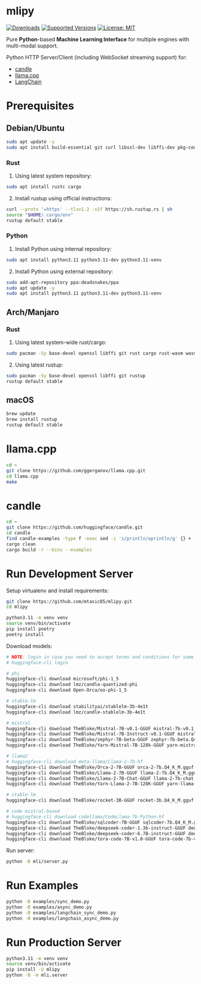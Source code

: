 # mlipy

<!--
[![Build][build-image]]()
[![Status][status-image]][pypi-project-url]
[![Stable Version][stable-ver-image]][pypi-project-url]
[![Coverage][coverage-image]]()
[![Python][python-ver-image]][pypi-project-url]
[![License][mit-image]][mit-url]
-->
[![Downloads](https://img.shields.io/pypi/dm/mlipy)](https://pypistats.org/packages/mlipy)
[![Supported Versions](https://img.shields.io/pypi/pyversions/mlipy)](https://pypi.org/project/mlipy)
[![License: MIT](https://img.shields.io/badge/license-MIT-blue.svg)](https://opensource.org/licenses/MIT)

Pure **Python**-based **Machine Learning Interface** for multiple engines with multi-modal support.

Python HTTP Server/Client (including WebSocket streaming support) for:
- [candle](https://github.com/huggingface/candle)
- [llama.cpp](https://github.com/ggerganov/llama.cpp)
- [LangChain](https://python.langchain.com)


# Prerequisites

## Debian/Ubuntu

```bash
sudo apt update -y
sudo apt install build-essential git curl libssl-dev libffi-dev pkg-config
```


### Rust

1) Using latest system repository:

```bash
sudo apt install rustc cargo
```

2) Install rustup using official instructions:

```bash
curl --proto '=https' --tlsv1.2 -sSf https://sh.rustup.rs | sh
source "$HOME/.cargo/env"
rustup default stable
```


### Python

1) Install Python using internal repository:
```bash
sudo apt install python3.11 python3.11-dev python3.11-venv
```

2) Install Python using external repository:
```bash
sudo add-apt-repository ppa:deadsnakes/ppa
sudo apt update -y
sudo apt install python3.11 python3.11-dev python3.11-venv
```


## Arch/Manjaro

### Rust

1) Using latest system-wide rust/cargo:
```bash
sudo pacman -Sy base-devel openssl libffi git rust cargo rust-wasm wasm-bindgen
```

2) Using latest rustup:
```bash
sudo pacman -Sy base-devel openssl libffi git rustup
rustup default stable
```


## macOS

```bash
brew update
brew install rustup
rustup default stable
```


# llama.cpp

```bash
cd ~
git clone https://github.com/ggerganov/llama.cpp.git
cd llama.cpp
make
```


# candle

```bash
cd ~
git clone https://github.com/huggingface/candle.git
cd candle
find candle-examples -type f -exec sed -i 's/println/eprintln/g' {} +
cargo clean
cargo build -r --bins --examples
```


# Run Development Server

Setup virtualenv and install requirements:

```bash
git clone https://github.com/mtasic85/mlipy.git
cd mlipy

python3.11 -m venv venv
source venv/bin/activate
pip install poetry
poetry install
```

Download models:

```bash
# NOTE: login in case you need to accept terms and conditions for some models
# huggingface-cli login

# phi
huggingface-cli download microsoft/phi-1_5
huggingface-cli download lmz/candle-quantized-phi
huggingface-cli download Open-Orca/oo-phi-1_5

# stable-lm
huggingface-cli download stabilityai/stablelm-3b-4e1t
huggingface-cli download lmz/candle-stablelm-3b-4e1t

# mistral
huggingface-cli download TheBloke/Mistral-7B-v0.1-GGUF mistral-7b-v0.1.Q4_K_M.gguf
huggingface-cli download TheBloke/Mistral-7B-Instruct-v0.1-GGUF mistral-7b-instruct-v0.1.Q4_K_M.gguf
huggingface-cli download TheBloke/zephyr-7B-beta-GGUF zephyr-7b-beta.Q4_K_M.gguf
huggingface-cli download TheBloke/Yarn-Mistral-7B-128k-GGUF yarn-mistral-7b-128k.Q4_K_M.gguf

# llama2
# huggingface-cli download meta-llama/Llama-2-7b-hf
huggingface-cli download TheBloke/Orca-2-7B-GGUF orca-2-7b.Q4_K_M.gguf
huggingface-cli download TheBloke/Llama-2-7B-GGUF llama-2-7b.Q4_K_M.gguf
huggingface-cli download TheBloke/Llama-2-7B-Chat-GGUF llama-2-7b-chat.Q4_K_M.gguf
huggingface-cli download TheBloke/Yarn-Llama-2-7B-128K-GGUF yarn-llama-2-7b-128k.Q4_K_M.gguf

# stable-lm
huggingface-cli download TheBloke/rocket-3B-GGUF rocket-3b.Q4_K_M.gguf

# code mistral-based
# huggingface-cli download codellama/CodeLlama-7b-Python-hf
huggingface-cli download TheBloke/sqlcoder-7B-GGUF sqlcoder-7b.Q4_K_M.gguf
huggingface-cli download TheBloke/deepseek-coder-1.3b-instruct-GGUF deepseek-coder-1.3b-instruct.Q4_K_M.gguf
huggingface-cli download TheBloke/deepseek-coder-6.7B-instruct-GGUF deepseek-coder-6.7b-instruct.Q4_K_M.gguf
huggingface-cli download TheBloke/tora-code-7B-v1.0-GGUF tora-code-7b-v1.0.Q4_K_M.gguf
```

Run server:

```bash
python -B mli/server.py
```


# Run Examples

```bash
python -B examples/sync_demo.py
python -B examples/async_demo.py
python -B examples/langchain_sync_demo.py
python -B examples/langchain_async_demo.py
```


# Run Production Server

```bash
python3.11 -m venv venv
source venv/bin/activate
pip install -U mlipy
python -B -m mli.server
```
